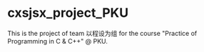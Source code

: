 # cxsjsx_project_PKU
This is the project of team 以程设为组 for the course "Practice of Programming in C &amp; C++" @ PKU.

